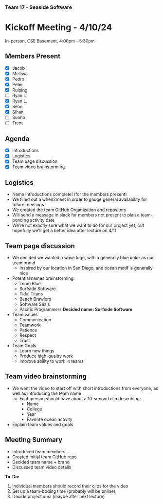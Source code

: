 ### Team 17 - Seaside Software
# Kickoff Meeting - 4/10/24
In-person, CSE Basement, 4:00pm - 5:30pm

## Members Present
- [x] Jacob
- [x] Melissa
- [x] Pedro
- [x] Peter
- [x] Ruiping
- [ ] Ryan I.
- [x] Ryan L.
- [x] Sean
- [x] Sihan
- [ ] Sunho
- [ ] Trent

## Agenda
- [x] Introductions
- [x] Logistics
- [x] Team page discussion
- [x] Team video brainstorming

## Logistics
- Name introductions complete! (for the members present)
- We filled out a when2meet in order to gauge general availability for future meetings
- We created the team GitHub Organization and repository
- Will send a message in slack for members not present to plan a team-bonding activity date
- We're not exactly sure what we want to do for our project yet, but hopefully we'll get a better idea after lecture on 4/11

## Team page discussion
- We decided we wanted a wave logo, with a generally blue color as our team brand
  - Inspired by our location in San Diego, and ocean motif is generally nice
- Potential names brainstorming:
  - Team Blue
  - Surfside Software
  - Tidal Titans
  - Beach Brawlers
  - Software Seals
  - Pacific Programmers
**Decided name: Surfside Software**
- Team values
  - Communication
  - Teamwork
  - Patience
  - Respect
  - Trust
- Team Goals
  - Learn new things
  - Produce high-quality work
  - Improve ability to work in teams

## Team video brainstorming
- We want the video to start off with short introductions from everyone, as well as introducing the team name
  - Each person should have about a 10-second clip describing: 
    - Name
    - College
    - Year
    - Favorite ocean activity
- Explain team values and goals

## Meeting Summary
- Introduced team members
- Created initial team GitHub repo
- Decided team name + brand
- Discussed team video details

**To-Do:**
1. Individual members should record their clips for the video
2. Set up a team-boding time (probably will be online)
3. Decide project idea (maybe after next lecture)
